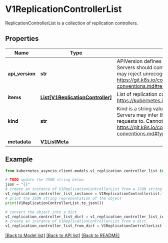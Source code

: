 # V1ReplicationControllerList

ReplicationControllerList is a collection of replication controllers.

## Properties

Name | Type | Description | Notes
------------ | ------------- | ------------- | -------------
**api_version** | **str** | APIVersion defines the versioned schema of this representation of an object. Servers should convert recognized schemas to the latest internal value, and may reject unrecognized values. More info: https://git.k8s.io/community/contributors/devel/sig-architecture/api-conventions.md#resources | [optional] 
**items** | [**List[V1ReplicationController]**](V1ReplicationController.md) | List of replication controllers. More info: https://kubernetes.io/docs/concepts/workloads/controllers/replicationcontroller | 
**kind** | **str** | Kind is a string value representing the REST resource this object represents. Servers may infer this from the endpoint the kubernetes_asyncio.client submits requests to. Cannot be updated. In CamelCase. More info: https://git.k8s.io/community/contributors/devel/sig-architecture/api-conventions.md#types-kinds | [optional] 
**metadata** | [**V1ListMeta**](V1ListMeta.md) |  | [optional] 

## Example

```python
from kubernetes_asyncio.client.models.v1_replication_controller_list import V1ReplicationControllerList

# TODO update the JSON string below
json = "{}"
# create an instance of V1ReplicationControllerList from a JSON string
v1_replication_controller_list_instance = V1ReplicationControllerList.from_json(json)
# print the JSON string representation of the object
print(V1ReplicationControllerList.to_json())

# convert the object into a dict
v1_replication_controller_list_dict = v1_replication_controller_list_instance.to_dict()
# create an instance of V1ReplicationControllerList from a dict
v1_replication_controller_list_from_dict = V1ReplicationControllerList.from_dict(v1_replication_controller_list_dict)
```
[[Back to Model list]](../README.md#documentation-for-models) [[Back to API list]](../README.md#documentation-for-api-endpoints) [[Back to README]](../README.md)


